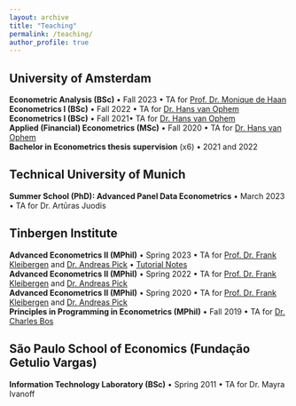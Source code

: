 ```yaml
---
layout: archive
title: "Teaching"
permalink: /teaching/
author_profile: true
---
```


## University of Amsterdam

**Econometric Analysis (BSc)** &bull; Fall 2023 &bull; TA for [Prof. Dr. Monique de Haan](https://www.moniquedehaan.nl/)  
**Econometrics I (BSc)** &bull; Fall 2022 &bull; TA for [Dr. Hans van Ophem](https://www.uva.nl/en/profile/o/p/j.c.m.vanophem/j.c.m.van-ophem.html)  
**Econometrics I (BSc)** &bull; Fall 2021&bull; TA for [Dr. Hans van Ophem](https://www.uva.nl/en/profile/o/p/j.c.m.vanophem/j.c.m.van-ophem.html)  
**Applied (Financial) Econometrics (MSc)** &bull; Fall 2020 &bull; TA for [Dr. Hans van Ophem](https://www.uva.nl/en/profile/o/p/j.c.m.vanophem/j.c.m.van-ophem.html)  
**Bachelor in Econometrics thesis supervision** (x6) &bull; 2021 and 2022  

## Technical University of Munich

**Summer School (PhD): Advanced Panel Data Econometrics** &bull; March 2023 &bull; TA for Dr. Artūras Juodis  


## Tinbergen Institute

**Advanced Econometrics II (MPhil)** &bull; Spring 2023 &bull; TA for [Prof. Dr. Frank Kleibergen](https://www.uva.nl/en/profile/k/l/f.r.kleibergen/f.r.kleibergen.html) and [Dr. Andreas Pick](https://apick.eu/)  &bull; [Tutorial Notes](http://gabrielaszini.github.io/files/Notes_Tutorials__Advanced_Econometrics_II_2022.pdf)  
**Advanced Econometrics II (MPhil)** &bull; Spring 2022 &bull; TA for [Prof. Dr. Frank Kleibergen](https://www.uva.nl/en/profile/k/l/f.r.kleibergen/f.r.kleibergen.html) and [Dr. Andreas Pick](https://apick.eu/)  
**Advanced Econometrics II (MPhil)** &bull; Spring 2020 &bull; TA for [Prof. Dr. Frank Kleibergen](https://www.uva.nl/en/profile/k/l/f.r.kleibergen/f.r.kleibergen.html) and [Dr. Andreas Pick](https://apick.eu/)  
**Principles in Programming in Econometrics (MPhil)** &bull; Fall 2019 &bull; TA for [Dr. Charles Bos](https://personal.vu.nl/c.s.bos/)

## São Paulo School of Economics (Fundação Getulio Vargas)
**Information Technology Laboratory (BSc)** &bull; Spring 2011 &bull; TA for Dr. Mayra Ivanoff


